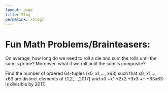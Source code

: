 ```yaml
---
layout: page
title: Blog
permalink: /blog/
---
```




Fun Math Problems/Brainteasers:
=====


On average, how long do we need to roll a die and sum the rolls until the sum is prime? Moreover, what if we
roll until the sum is composite?




Find the number of ordered 64-tuples (x0, x1,..., x63)
such that x0, x1,..., x63 are distinct elements of
{1,2,...,2017} and
x0 +x1 +2x2 +3x3 +···+63x63
is divisible by 2017.
